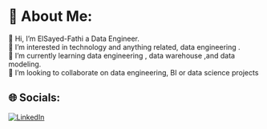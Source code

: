 # 💫 About Me:
👋 Hi, I’m ElSayed-Fathi a Data Engineer.<br>👀 I’m interested in technology and anything related, data engineering .<br>🌱 I’m currently learning data engineering , data warehouse ,and data modeling.<br>💞️ I’m looking to collaborate on data engineering, BI or data science projects<br>


## 🌐 Socials:
[![LinkedIn](https://img.shields.io/badge/LinkedIn-%230077B5.svg?logo=linkedin&logoColor=white)](https://linkedin.com/in/https://www.linkedin.com/in/el-sayed-fathi) 




<!-- Proudly created with GPRM ( https://gprm.itsvg.in ) -->
